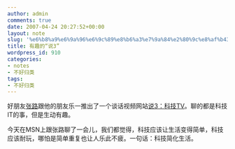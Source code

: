 ```yaml
---
author: admin
comments: true
date: 2007-04-24 20:27:52+00:00
layout: note
slug: '%e6%b8%a9%e6%9a%96%e6%9c%89%e8%b6%a3%e7%9a%84%e2%80%9c%e8%af%b43%ef%bc%9a%e7%a7%91%e6%8a%80tv%e2%80%9d'
title: 有趣的“说3”
wordpress_id: 910
categories:
- notes
- 不好归类
tags:
- 不好归类
---
```


好朋友[张路](http://www.zhanglu.net)跟他的朋友乐一推出了一个谈话视频网站[说3：科技TV](http://www.shuo3.com/)。聊的都是科技IT的事，但是生动有趣。

今天在MSN上跟张路聊了一会儿，我们都觉得，科技应该让生活变得简单，科技应该耐玩，哪怕是简单重复也让人乐此不疲。一句话：科技简化生活。

